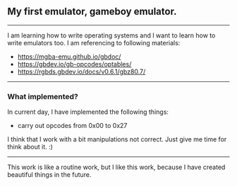 ## My first emulator, gameboy emulator.
---
I am learning how to write operating systems and I want to learn how to write emulators too. I am referencing to following materials:
* https://mgba-emu.github.io/gbdoc/
* https://gbdev.io/gb-opcodes/optables/
* https://rgbds.gbdev.io/docs/v0.6.1/gbz80.7/
---
### What implemented?
In current day, I have implemented the following things:
* carry out opcodes from 0x00 to 0x27

I think that I work with a bit manipulations not correct. Just give me time for think about it. :)

---
This work is like a routine work, but I like this work, because I have created beautiful things in the future.
